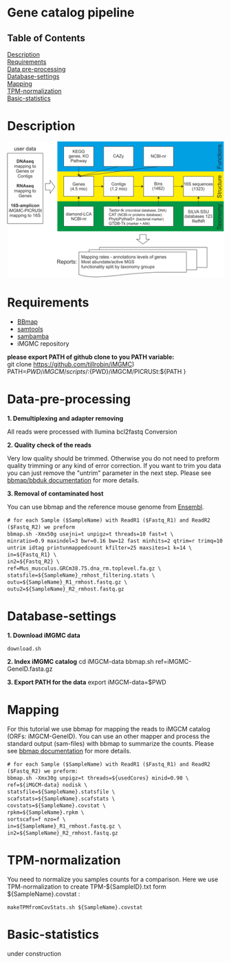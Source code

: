 # Gene catalog pipeline

## Table of Contents

[Description](#Description)  
[Requirements](#Requirements)  
[Data pre-processing](#Data-pre-processing)  
[Database-settings](#Database-settings)  
[Mapping](#Mapping)  
[TPM-normalization](#TPM-normalization)  
[Basic-statistics](#Basic-statistics)  

# Description

![iMGMC-pipeline](/images/pipeline.png)

# Requirements
* [BBmap](https://sourceforge.net/projects/bbmap/)
* [samtools](http://samtools.sourceforge.net/)
* [sambamba](http://lomereiter.github.io/sambamba/)
* iMGMC repository

**please export PATH of github clone to you PATH variable:**  
    git clone https://github.com/tillrobin/iMGMC)  
	PATH=${PWD}/iMGCM/scripts/:${PWD}/iMGCM/PICRUSt:${PATH  }

# Data-pre-processing

**1. Demultiplexing and adapter removing**

All reads were processed with Ilumina bcl2fastq Conversion

**2. Quality check of the reads**

Very low quality should be trimmed. Otherwise you do not need to preform quality trimming or any kind of error correction. If you want to trim you data you can just remove the "untrim" parameter in the next step. Please see [bbmap/bbduk documentation](https://jgi.doe.gov/data-and-tools/bbtools/bb-tools-user-guide) for more details.

**3. Removal of contaminated host**

You can use bbmap and the reference mouse genome from [Ensembl](http://www.ensembl.org/Mus_musculus/Info/Index).

    # for each Sample ($SampleName) with ReadR1 ($Fastq_R1) and ReadR2 ($Fastq_R2) we preform
    bbmap.sh -Xmx50g usejni=t unpigz=t threads=10 fast=t \
    minratio=0.9 maxindel=3 bwr=0.16 bw=12 fast minhits=2 qtrim=r trimq=10 untrim idtag printunmappedcount kfilter=25 maxsites=1 k=14 \
    in=${Fastq_R1} \
    in2=${Fastq_R2} \
    ref=Mus_musculus.GRCm38.75.dna_rm.toplevel.fa.gz \
    statsfile=${SampleName}_rmhost_filtering.stats \
    outu=${SampleName}_R1_rmhost.fastq.gz \
    outu2=${SampleName}_R2_rmhost.fastq.gz

# Database-settings

**1. Download iMGMC data**

    download.sh

**2. Index iMGMC catalog**
    cd iMGCM-data
    bbmap.sh ref=iMGMC-GeneID.fasta.gz

**3. Export PATH for the data**
    export iMGCM-data=$PWD


# Mapping

For this tutorial we use bbmap for mapping the reads to iMGCM catalog (ORFs: iMGCM-GeneID). You can use an other mapper and process the standard output (sam-files) with bbmap to summarize the counts. Please see [bbmap documentation](https://jgi.doe.gov/data-and-tools/bbtools/bb-tools-user-guide) for more details.

    # for each Sample ($SampleName) with ReadR1 ($Fastq_R1) and ReadR2 ($Fastq_R2) we preform:
    bbmap.sh -Xmx30g unpigz=t threads=${usedCores} minid=0.90 \
    ref=${iMGCM-data} nodisk \
    statsfile=${SampleName}.statsfile \
    scafstats=${SampleName}.scafstats \
    covstats=${SampleName}.covstat \
    rpkm=${SampleName}.rpkm \
    sortscafs=f nzo=f \
    in=${SampleName}_R1_rmhost.fastq.gz \
    in2=${SampleName}_R2_rmhost.fastq.gz


# TPM-normalization
You need to normalize you samples counts for a comparison. Here we use TPM-normalization to create TPM-${SampleID}.txt form ${SampleName}.covstat :

    makeTPMfromCovStats.sh ${SampleName}.covstat


# Basic-statistics

under construction


